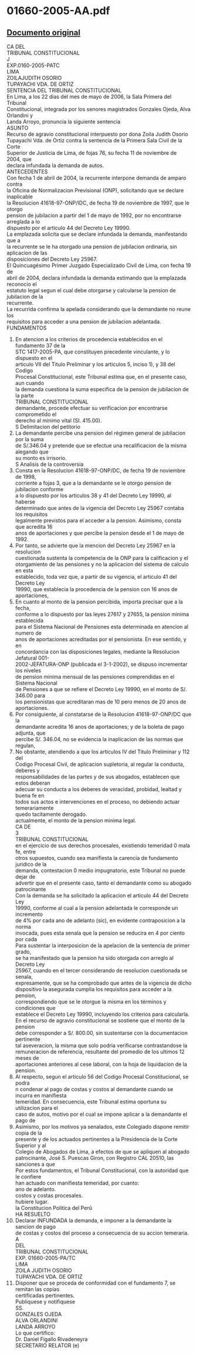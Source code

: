
01660-2005-AA.pdf
=================
  
[Documento original](https://tc.gob.pe/jurisprudencia/2006/01660-2005-AA.pdf)  
---  
CA DEL  
TRIBUNAL CONSTITUCIONAL  
J  
EXP.0160-2005-PATC  
LIMA  
ZOILAJUDITH OSORIO  
TUPAYACHI VDA. DE ORTIZ  
SENTENCIA DEL TRIBUNAL CONSTITUCIONAL  
En Lima, a los 22 dias del mes de mayo de 2006, la Sala Primera del Tribunal  
Constitucional, integrada por los senores magistrados Gonzales Ojeda, Alva Orlandini y  
Landa Arroyo, pronuncia la siguiente sentencia  
ASUNTO  
Recurso de agravio constitucional interpuesto por dona Zoila Judith Osorio  
Tupayachi Vda. de Ortiz contra la sentencia de la Primera Sala Civil de la Corte  
Superior de Justicia de Lima, de fojas 76, su fecha 11 de noviembre de 2004, que  
declara infundada la demanda de autos.  
ANTECEDENTES  
Con fecha 1 de abril de 2004, la recurrente interpone demanda de amparo contra  
la Oficina de Normalizacion Previsional (ONP), solicitando que se declare inaplicable  
la Resolucion 41618-97-ONP/IDC, de fecha 19 de noviembre de 1997, que le otorgo  
pension de jubilacion a partir del 1 de mayo de 1992, por no encontrarse arreglada a lo  
dispuesto por el articulo 44 del Decreto Ley 19990.  
La emplazada solicita que se declare infundada la demanda, manifestando que a  
la recurrente se le ha otorgado una pension de jubilacion ordinaria, sin aplicacion de las  
disposiciones del Decreto Ley 25967.  
El Quincuagésimo Primer Juzgado Especializado Civil de Lima, con fecha 19 de  
abril de 2004, declara infundada la demanda estimando que la emplazada reconocio el  
estatuto legal segun el cual debe otorgarse y calcularse la pension de jubilacion de la  
recurrente.  
La recurrida confirma la apelada considerando que la demandante no reune los  
requisitos para acceder a una pension de jubilacion adelantada.  
FUNDAMENTOS  
1. En atencion a los criterios de procedencia establecidos en el fundamento 37 de la  
STC 1417-2005-PA, que constituyen precedente vinculante, y lo dispuesto en el  
articulo VII del Titulo Preliminar y los articulos 5, inciso 1), y 38 del Codigo  
Procesal Constitucional, este Tribunal estima que, en el presente caso, aun cuando  
la demanda cuestiona la suma especifica de la pension de jubilacion de la parte  
TRIBUNAL CONSTITUCIONAL  
demandante, procede efectuar su verificacion por encontrarse comprometido el  
derecho al minimo vital (SI. 415.00).  
S Delimitacion del petitorio  
2. La demandante percibe una pension del régimen general de jubilacion por la suma  
de S/.346.04 y pretende que se efectue una recalificacion de la misma alegando que  
su monto es irrisorio.  
S Analisis de la controversia  
3. Consta en la Resolucion 41618-97-ONP/DC, de fecha 19 de noviembre de 1998,  
corriente a fojas 3, que a la demandante se le otorgo pension de jubilacion conforme  
a lo dispuesto por los articulos 38 y 41 del Decreto Ley 19990, al haberse  
determinado que antes de la vigencia del Decreto Ley 25967 contaba los requisitos  
legalmente previstos para el acceder a la pension. Asimismo, consta que acredita 16  
anos de aportaciones y que percibe la pension desde el 1 de mayo de 1992.  
4. Por tanto, se advierte que la mencion del Decreto Ley 25967 en la resolucion  
cuestionada sustenta la competencia de la ONP para la calificacion y el  
otorgamiento de las pensiones y no la aplicacion del sistema de calculo en esta  
establecido, toda vez que, a partir de su vigencia, el articulo 41 del Decreto Ley  
19990, que establecia la procedencia de la pension con 16 anos de aportaciones,  
5. En cuanto al monto de la pension percibida, importa precisar que a la fecha,  
conforme a lo dispuesto por las leyes 27617 y 27655, la pension minima establecida  
para el Sistema Nacional de Pensiones esta determinada en atencion al numero de  
anos de aportaciones acreditadas por el pensionista. En ese sentido, y en  
concordancia con las disposiciones legales, mediante la Resolucion Jefatural 001-  
2002-JEFATURA-ONP (publicada el 3-1-2002), se dispuso incrementar los niveles  
de pension minima mensual de las pensiones comprendidas en el Sistema Nacional  
de Pensiones a que se refiere el Decreto Ley 19990, en el monto de S/. 346.00 para  
los pensionistas que acreditaran mas de 10 pero menos de 20 anos de aportaciones.  
6. Por consiguiente, al constatarse de la Resolucion 41618-97-ONP/DC que la  
demandante acredita 16 anos de aportaciones; y de la boleta de pago adjunta, que  
percibe S/. 346.04, no se evidencia la inaplicacion de las normas que regulan,  
7. No obstante, atendiendo a que los articulos IV del Titulo Preliminar y 112 del  
Codigo Procesal Civil, de aplicacion supletoria, al regular la conducta, deberes y  
responsabilidades de las partes y de sus abogados, establecen que estos deberan  
adecuar su conducta a los deberes de veracidad, probidad, lealtad y buena fe en  
todos sus actos e intervenciones en el proceso, no debiendo actuar temerariamente  
quedo tacitamente derogado.  
actualmente, el monto de la pension minima legal.  
CA DE  
3  
TRIBUNAL CONSTITUCIONAL  
en el ejercicio de sus derechos procesales, existiendo temeridad 0 mala fe, entre  
otros supuestos, cuando sea manifiesta la carencia de fundamento juridico de la  
demanda, contestacion 0 medio impugnatorio, este Tribunal no puede dejar de  
advertir que en el presente caso, tanto el demandante como su abogado patrocinante  
Con la demanda se ha solicitado la aplicacion el articulo 44 del Decreto Ley  
19990, conforme al cual a la pension adelantada le corresponde un incremento  
de 4% por cada ano de adelanto (sic), en evidente contraposicion a la norma  
invocada, pues esta senala que la pension se reducira en 4 por ciento por cada  
Para sustentar la interposicion de la apelacion de la sentencia de primer grado,  
se ha manifestado que la pension ha sido otorgada con arreglo al Decreto Ley  
25967, cuando en el tercer considerando de resolucion cuestionada se senala,  
expresamente, que se ha comprobado que antes de la vigencia de dicho  
dispositivo la asegurada cumplia los requisitos para acceder a la pension,  
correspondiendo que se le otorgue la misma en los términos y condiciones que  
establece el Decreto Ley 19990, incluyendo los criterios para calcularla.  
En el recurso de agravio constitucional se sostiene que el monto de la pension  
debe corresponder a S/. 800.00, sin sustentarse con la documentacion pertinente  
tal aseveracion, la misma que solo podria verificarse contrastandose la  
remuneracion de referencia, resultante del promedio de los ultimos 12 meses de  
aportaciones anteriores al cese laboral, con la hoja de liquidacion de la pension.  
6. Al respecto, segun el articulo 56 del Codigo Procesal Constitucional, se podra  
n condenar al pago de costas y costos al demandante cuando se incurra en manifiesta  
temeridad. En consecuencia, este Tribunal estima oportuna su utilizacion para el  
caso de autos, motivo por el cual se impone aplicar a la demandante el pago de  
7. Asimismo, por los motivos ya senalados, este Colegiado dispone remitir copia de la  
presente y de los actuados pertinentes a la Presidencia de la Corte Superior y al  
Colegio de Abogados de Lima, a efectos de que se apliquen al abogado  
patrocinante, José S. Puescas Giron, con Registro CAL 20510, las sanciones a que  
Por estos fundamentos, el Tribunal Constitucional, con la autoridad que le confiere  
han actuado con manifiesta temeridad, por cuanto:  
ano de adelanto.  
costos y costas procesales.  
hubiere lugar.  
la Constitucion Politica del Perû  
HA RESUELTO  
1. Declarar INFUNDADA la demanda, e imponer a la demandante la sancion de pago  
de costas y costos del proceso a consecuencia de su accion temeraria.  
A  
DEL  
TRIBUNAL CONSTITUCIONAL  
EXP. 01660-2005-PA/TC  
LIMA  
ZOILA JUDITH OSORIO  
TUPAYACHI VDA. DE ORTIZ  
2. Disponer que se proceda de conformidad con el fundamento 7, se remitan las copias  
certificadas pertinentes.  
Publiquese y notifiquese  
SS.  
GONZALES OJEDA  
ALVA ORLANDINI  
LANDA ARROYO  
Lo que certifico:  
Dr. Daniel Figallo Rivadeneyra  
SECRETARIO RELATOR (e)